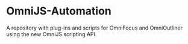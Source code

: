 # OmniJS-Automation
A repository with plug-ins and scripts for OmniFocus and OmniOutliner using the new OmniJS scripting API.

